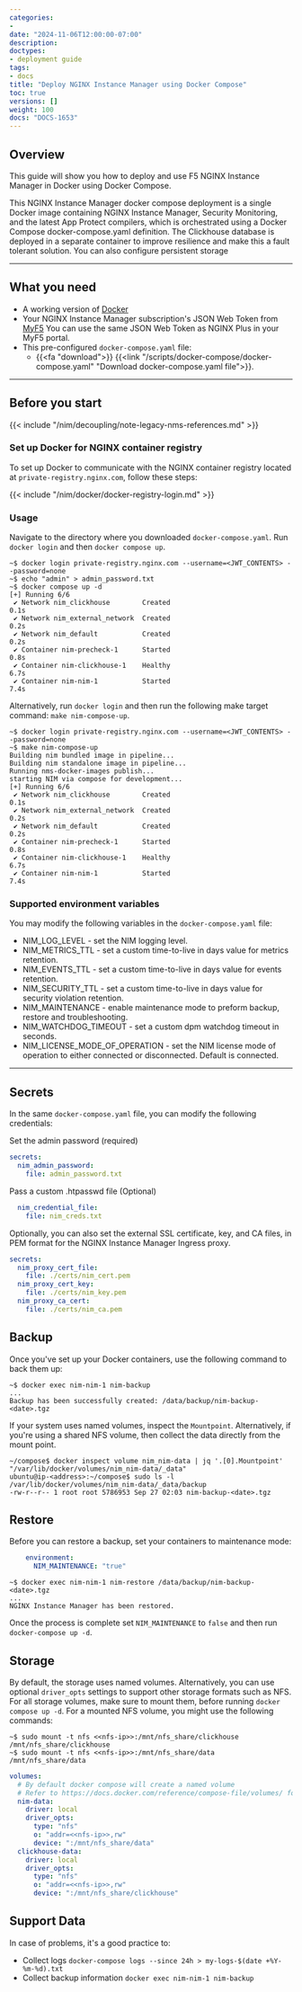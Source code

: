 ```yaml
---
categories:
- 
date: "2024-11-06T12:00:00-07:00"
description: 
doctypes:
- deployment guide
tags:
- docs
title: "Deploy NGINX Instance Manager using Docker Compose"
toc: true
versions: []
weight: 100
docs: "DOCS-1653"
---
```



## Overview

This guide will show you how to deploy and use F5 NGINX Instance Manager in Docker using Docker Compose. 

This NGINX Instance Manager docker compose deployment is a single Docker image containing NGINX Instance Manager, Security Monitoring, and the latest App Protect compilers, which is orchestrated using a Docker Compose docker-compose.yaml definition. 
The Clickhouse database is deployed in a separate container to improve resilience and make this a fault tolerant solution. You can also configure persistent storage

---

## What you need

- A working version of [Docker](https://docs.docker.com/get-docker/)
- Your NGINX Instance Manager subscription's JSON Web Token from [MyF5](https://my.f5.com/manage/s/subscriptions) You can use the same JSON Web Token as NGINX Plus in your MyF5 portal.
- This pre-configured `docker-compose.yaml` file:
  - {{<fa "download">}} {{<link "/scripts/docker-compose/docker-compose.yaml" "Download docker-compose.yaml file">}}.
  
---

## Before you start

{{< include "/nim/decoupling/note-legacy-nms-references.md" >}}

### Set up Docker for NGINX container registry

To set up Docker to communicate with the NGINX container registry located at `private-registry.nginx.com`, follow these steps:

{{< include "/nim/docker/docker-registry-login.md" >}}

### Usage 

Navigate to the directory where you downloaded `docker-compose.yaml`.  Run `docker login` and then `docker compose up`.

```shell
~$ docker login private-registry.nginx.com --username=<JWT_CONTENTS> --password=none
~$ echo "admin" > admin_password.txt
~$ docker compose up -d
[+] Running 6/6
 ✔ Network nim_clickhouse        Created                                                                                           0.1s
 ✔ Network nim_external_network  Created                                                                                           0.2s
 ✔ Network nim_default           Created                                                                                           0.2s
 ✔ Container nim-precheck-1      Started                                                                                           0.8s
 ✔ Container nim-clickhouse-1    Healthy                                                                                           6.7s
 ✔ Container nim-nim-1           Started                                                                                           7.4s
```

Alternatively, run `docker login` and then run the following make target command: `make nim-compose-up`.

```shell
~$ docker login private-registry.nginx.com --username=<JWT_CONTENTS> --password=none
~$ make nim-compose-up
Building nim bundled image in pipeline...
Building nim standalone image in pipeline...
Running nms-docker-images publish...
starting NIM via compose for development...
[+] Running 6/6
 ✔ Network nim_clickhouse        Created                                                                                           0.1s
 ✔ Network nim_external_network  Created                                                                                           0.2s
 ✔ Network nim_default           Created                                                                                           0.2s
 ✔ Container nim-precheck-1      Started                                                                                           0.8s
 ✔ Container nim-clickhouse-1    Healthy                                                                                           6.7s
 ✔ Container nim-nim-1           Started                                                                                           7.4s
```


### Supported environment variables

You may modify the following variables in the `docker-compose.yaml` file:

- NIM_LOG_LEVEL - set the NIM logging level.
- NIM_METRICS_TTL - set a custom time-to-live in days value for metrics retention.
- NIM_EVENTS_TTL -  set a custom time-to-live in days value for events retention.
- NIM_SECURITY_TTL -  set a custom time-to-live in days value for security violation retention.
- NIM_MAINTENANCE - enable maintenance mode to preform backup, restore and troubleshooting.
- NIM_WATCHDOG_TIMEOUT - set a custom dpm watchdog timeout in seconds.
- NIM_LICENSE_MODE_OF_OPERATION - set the NIM license mode of operation to either connected or disconnected. Default is connected.

---

## Secrets

In the same `docker-compose.yaml` file, you can modify the following credentials:

Set the admin password (required)
```yaml
secrets:
  nim_admin_password:
    file: admin_password.txt
```
Pass a custom .htpasswd file (Optional)
```yaml
  nim_credential_file:
    file: nim_creds.txt
```

Optionally, you can also set the external SSL certificate, key, and CA files, in PEM format for the NGINX Instance Manager Ingress proxy.

```yaml
secrets:
  nim_proxy_cert_file:
    file: ./certs/nim_cert.pem
  nim_proxy_cert_key:
    file: ./certs/nim_key.pem
  nim_proxy_ca_cert:
    file: ./certs/nim_ca.pem
```

## Backup 

Once you've set up your Docker containers, use the following command to back them up:

```shell
~$ docker exec nim-nim-1 nim-backup
...
Backup has been successfully created: /data/backup/nim-backup-<date>.tgz
```

If your system uses named volumes, inspect the `Mountpoint`. Alternatively, if you're using a shared NFS volume, then collect the data directly from the mount point.


```shell
~/compose$ docker inspect volume nim_nim-data | jq '.[0].Mountpoint'
"/var/lib/docker/volumes/nim_nim-data/_data"
ubuntu@ip-<address>:~/compose$ sudo ls -l /var/lib/docker/volumes/nim_nim-data/_data/backup
-rw-r--r-- 1 root root 5786953 Sep 27 02:03 nim-backup-<date>.tgz
```

## Restore 

Before you can restore a backup, set your containers to maintenance mode:

```yaml
    environment:
      NIM_MAINTENANCE: "true"
```
```shell
~$ docker exec nim-nim-1 nim-restore /data/backup/nim-backup-<date>.tgz
...
NGINX Instance Manager has been restored.
```
Once the process is complete set `NIM_MAINTENANCE` to `false` and then run `docker-compose up -d`.

## Storage

By default, the storage uses named volumes. Alternatively, you can use optional `driver_opts` settings to support other storage formats such as NFS.
For all storage volumes, make sure to mount them, before running `docker compose up -d`. For a mounted NFS volume, you might use the following commands:

```shell
~$ sudo mount -t nfs <<nfs-ip>>:/mnt/nfs_share/clickhouse /mnt/nfs_share/clickhouse
~$ sudo mount -t nfs <<nfs-ip>>:/mnt/nfs_share/data /mnt/nfs_share/data
```

```yaml
volumes:
  # By default docker compose will create a named volume 
  # Refer to https://docs.docker.com/reference/compose-file/volumes/ for additional storage options such as NFS 
  nim-data:
    driver: local
    driver_opts:
      type: "nfs"
      o: "addr=<<nfs-ip>>,rw"
      device: ":/mnt/nfs_share/data"
  clickhouse-data:
    driver: local
    driver_opts:
      type: "nfs"
      o: "addr=<<nfs-ip>>,rw"
      device: ":/mnt/nfs_share/clickhouse"
```

## Support Data 

In case of problems, it's a good practice to:

* Collect logs `docker-compose logs --since 24h > my-logs-$(date +%Y-%m-%d).txt`
* Collect backup information `docker exec nim-nim-1 nim-backup`
